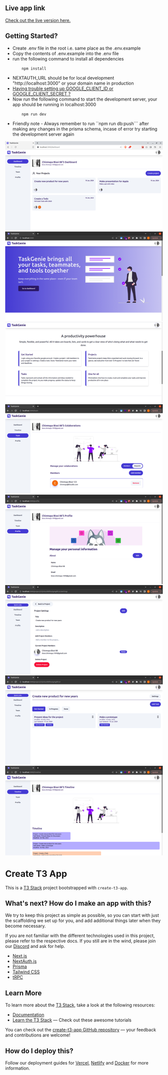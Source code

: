 
## Live app link  
[Check out the live version here.](https://task-genie.vercel.app/)

## Getting Started?

- Create .env file in the root i.e. same place as the .env.example
- Copy the contents of .env.example into the .env file
- run the following command to install all dependencies
  ```
      npm install
  ```
- NEXTAUTH_URL should be for local development "http://localhost:3000" or your domain name in production
- [Having trouble setting up GOOGLE_CLIENT_ID or GOOGLE_CLIENT_SECRET ?](https://www.youtube.com/watch?v=XmmMQfpQh40&t=446s)
- Now run the following command to start the development server, your app should be running in localhost:3000
  ```
      npm run dev
  ```
- Friendly note - Always remember to run ``npm run db:push``` after making any changes in the prisma schema, incase of error try starting the development server again


![Dashboard](https://github.com/ChinmayaBisoi/task-genie/blob/master/public/github/dashboard.png)
![Homepage](https://github.com/ChinmayaBisoi/task-genie/blob/master/public/github/homepage.png)
![How It Works](https://github.com/ChinmayaBisoi/task-genie/blob/master/public/github/howitworks.png)
![Members](https://github.com/ChinmayaBisoi/task-genie/blob/master/public/github/members.png)
![Profile](https://github.com/ChinmayaBisoi/task-genie/blob/master/public/github/profile.png)
![Project Settiing](https://github.com/ChinmayaBisoi/task-genie/blob/master/public/github/projectsettings.png)
![Task List](https://github.com/ChinmayaBisoi/task-genie/blob/master/public/github/tasklist.png)
![Timeline](https://github.com/ChinmayaBisoi/task-genie/blob/master/public/github/timeline.png)

# Create T3 App

This is a [T3 Stack](https://create.t3.gg/) project bootstrapped with `create-t3-app`.

## What's next? How do I make an app with this?

We try to keep this project as simple as possible, so you can start with just the scaffolding we set up for you, and add additional things later when they become necessary.

If you are not familiar with the different technologies used in this project, please refer to the respective docs. If you still are in the wind, please join our [Discord](https://t3.gg/discord) and ask for help.

- [Next.js](https://nextjs.org)
- [NextAuth.js](https://next-auth.js.org)
- [Prisma](https://prisma.io)
- [Tailwind CSS](https://tailwindcss.com)
- [tRPC](https://trpc.io)

## Learn More

To learn more about the [T3 Stack](https://create.t3.gg/), take a look at the following resources:

- [Documentation](https://create.t3.gg/)
- [Learn the T3 Stack](https://create.t3.gg/en/faq#what-learning-resources-are-currently-available) — Check out these awesome tutorials

You can check out the [create-t3-app GitHub repository](https://github.com/t3-oss/create-t3-app) — your feedback and contributions are welcome!

## How do I deploy this?

Follow our deployment guides for [Vercel](https://create.t3.gg/en/deployment/vercel), [Netlify](https://create.t3.gg/en/deployment/netlify) and [Docker](https://create.t3.gg/en/deployment/docker) for more information.
